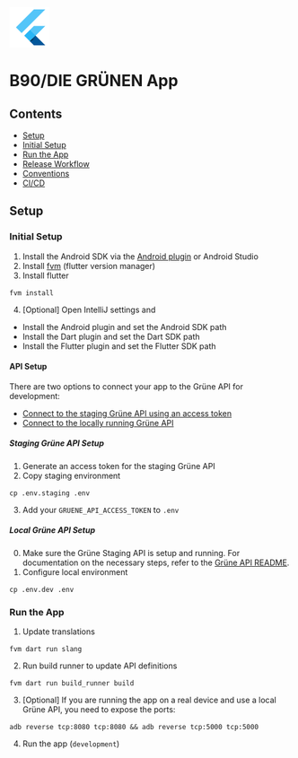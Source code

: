 ![B90/DIE GRÜNEN](android/app/src/main/res/mipmap-hdpi/ic_launcher.png)

# B90/DIE GRÜNEN App

## Contents

- [Setup](#setup)
- [Initial Setup](#initial-setup)
- [Run the App](#run-the-app)
- [Release Workflow](docs/release-workflow.md)
- [Conventions](docs/conventions.md)
- [CI/CD](docs/cicd.md)

## Setup

### Initial Setup

1. Install the Android SDK via
   the [Android plugin](https://www.jetbrains.com/help/idea/create-your-first-android-application.html#754fd) or Android
   Studio
2. Install [fvm](https://fvm.app/documentation/getting-started/installation) (flutter version manager)
3. Install flutter

``` shell
fvm install
```

4. [Optional] Open IntelliJ settings and
  - Install the Android plugin and set the Android SDK path
  - Install the Dart plugin and set the Dart SDK path
  - Install the Flutter plugin and set the Flutter SDK path

#### API Setup

There are two options to connect your app to the Grüne API for development:

- [Connect to the staging Grüne API using an access token](#staging-grüne-api-setup)
- [Connect to the locally running Grüne API](#local-grüne-api-setup)

##### Staging Grüne API Setup

1. Generate an access token for the staging Grüne API
2. Copy staging environment

``` shell
cp .env.staging .env
```

3. Add your `GRUENE_API_ACCESS_TOKEN` to `.env`

##### Local Grüne API Setup

0. Make sure the Grüne Staging API is setup and running. For documentation on the necessary steps, refer to
   the [Grüne API README](https://github.com/verdigado/gruene-api).
1. Configure local environment

``` shell
cp .env.dev .env
```

### Run the App

1. Update translations

``` shell
fvm dart run slang
```

2. Run build runner to update API definitions

``` shell
fvm dart run build_runner build
```

3. [Optional] If you are running the app on a real device and use a local Grüne API, you need to expose the ports:

``` shell
adb reverse tcp:8080 tcp:8080 && adb reverse tcp:5000 tcp:5000
```

4. Run the app (`development`)
